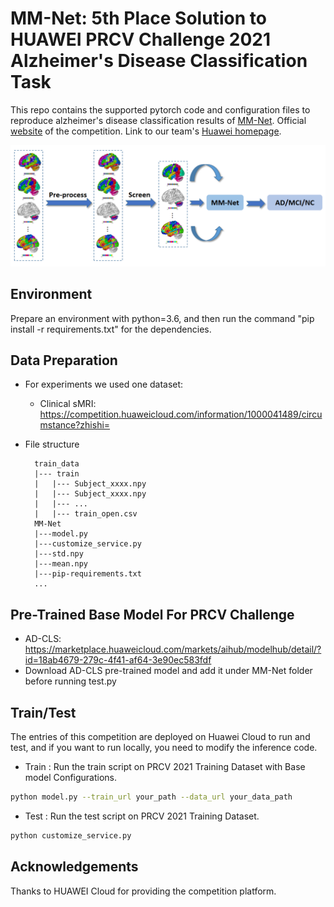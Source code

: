 # MM-Net: 5th Place Solution to HUAWEI PRCV Challenge 2021 Alzheimer's Disease Classification Task
This repo contains the supported pytorch code and configuration files to reproduce alzheimer's disease classification results of [MM-Net](https://developer.huaweicloud.com/develop/aigallery/algorithm/detail?id=18ab4679-279c-4f41-af64-3e90ec583fdf). 
		Official [website](https://competition.huaweicloud.com/information/1000041489/circumstance?zhishi=) of the competition. Link to our team's [Huawei homepage](https://marketplace.huaweicloud.com/markets/aihub/modelhub/detail/?id=18ab4679-279c-4f41-af64-3e90ec583fdf).

![Overall  Architecture](img/MMNet.png?raw=true)

## Environment
Prepare an environment with python=3.6, and then run the command "pip install -r requirements.txt" for the dependencies.

## Data Preparation
- For experiments we used one dataset:
    - Clinical sMRI: https://competition.huaweicloud.com/information/1000041489/circumstance?zhishi=

- File structure
    ```
      train_data
      |--- train
      |   |--- Subject_xxxx.npy
      |   |--- Subject_xxxx.npy
      |   |--- ...
      |   |--- train_open.csv
      MM-Net
      |---model.py
      |---customize_service.py
      |---std.npy
      |---mean.npy
      |---pip-requirements.txt
      ...
    ```

## Pre-Trained Base Model For PRCV Challenge

- AD-CLS: https://marketplace.huaweicloud.com/markets/aihub/modelhub/detail/?id=18ab4679-279c-4f41-af64-3e90ec583fdf
- Download AD-CLS pre-trained model and add it under MM-Net folder before running test.py

## Train/Test
The entries of this competition are deployed on Huawei Cloud to run and test, and if you want to run locally, you need to modify the inference code.
- Train : Run the train script on PRCV 2021 Training Dataset with Base model Configurations. 
```bash
python model.py --train_url your_path --data_url your_data_path
```

- Test : Run the test script on PRCV 2021 Training Dataset. 
```bash
python customize_service.py 
```

## Acknowledgements
Thanks to HUAWEI Cloud for providing the competition platform.
